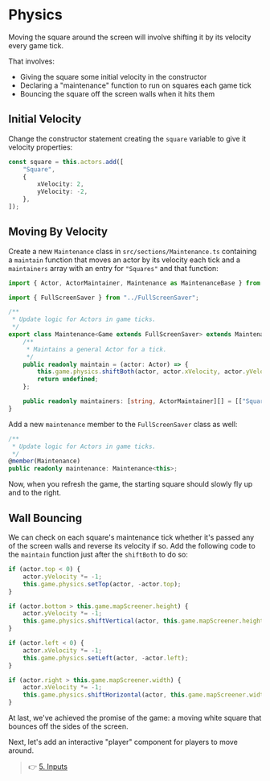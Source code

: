 # Physics

Moving the square around the screen will involve shifting it by its velocity every game tick.

That involves:

-   Giving the square some initial velocity in the constructor
-   Declaring a "maintenance" function to run on squares each game tick
-   Bouncing the square off the screen walls when it hits them

## Initial Velocity

Change the constructor statement creating the `square` variable to give it velocity properties:

```ts
const square = this.actors.add([
    "Square",
    {
        xVelocity: 2,
        yVelocity: -2,
    },
]);
```

## Moving By Velocity

Create a new `Maintenance` class in `src/sections/Maintenance.ts` containing a `maintain` function that moves an actor by its velocity each tick and a `maintainers` array with an entry for `"Squares"` and that function:

```ts
import { Actor, ActorMaintainer, Maintenance as MaintenanceBase } from "eightbittr";

import { FullScreenSaver } from "../FullScreenSaver";

/**
 * Update logic for Actors in game ticks.
 */
export class Maintenance<Game extends FullScreenSaver> extends MaintenanceBase<Game> {
    /**
     * Maintains a general Actor for a tick.
     */
    public readonly maintain = (actor: Actor) => {
        this.game.physics.shiftBoth(actor, actor.xVelocity, actor.yVelocity);
        return undefined;
    };

    public readonly maintainers: [string, ActorMaintainer][] = [["Squares", this.maintain]];
}
```

Add a new `maintenance` member to the `FullScreenSaver` class as well:

```ts
/**
 * Update logic for Actors in game ticks.
 */
@member(Maintenance)
public readonly maintenance: Maintenance<this>;
```

Now, when you refresh the game, the starting square should slowly fly up and to the right.

## Wall Bouncing

We can check on each square's maintenance tick whether it's passed any of the screen walls and reverse its velocity if so.
Add the following code to the `maintain` function just after the `shiftBoth` to do so:

```ts
if (actor.top < 0) {
    actor.yVelocity *= -1;
    this.game.physics.setTop(actor, -actor.top);
}

if (actor.bottom > this.game.mapScreener.height) {
    actor.yVelocity *= -1;
    this.game.physics.shiftVertical(actor, this.game.mapScreener.height - actor.bottom);
}

if (actor.left < 0) {
    actor.xVelocity *= -1;
    this.game.physics.setLeft(actor, -actor.left);
}

if (actor.right > this.game.mapScreener.width) {
    actor.xVelocity *= -1;
    this.game.physics.shiftHorizontal(actor, this.game.mapScreener.width - actor.right);
}
```

At last, we've achieved the promise of the game: a moving white square that bounces off the sides of the screen.

Next, let's add an interactive "player" component for players to move around.

> 👉 [5. Inputs](./5.%20Inputs.md)
